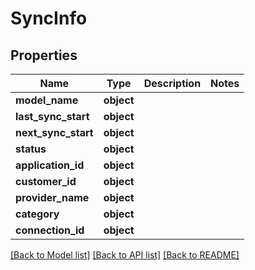 # SyncInfo

## Properties
Name | Type | Description | Notes
------------ | ------------- | ------------- | -------------
**model_name** | **object** |  | 
**last_sync_start** | **object** |  | 
**next_sync_start** | **object** |  | 
**status** | **object** |  | 
**application_id** | **object** |  | 
**customer_id** | **object** |  | 
**provider_name** | **object** |  | 
**category** | **object** |  | 
**connection_id** | **object** |  | 

[[Back to Model list]](../README.md#documentation-for-models) [[Back to API list]](../README.md#documentation-for-api-endpoints) [[Back to README]](../README.md)

